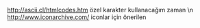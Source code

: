 http://ascii.cl/htmlcodes.htm     özel karakter kullanacağım zaman 
\n http://www.iconarchive.com/       iconlar için önerilen
